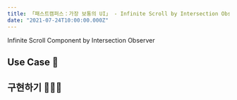 ```yaml
---
title: 「패스트캠퍼스：가장 보통의 UI」 - Infinite Scroll by Intersection Observer
date: "2021-07-24T10:00:00.000Z"
---
```


Infinite Scroll Component by Intersection Observer

<!-- more -->


## Use Case 🚸

## 구현하기 👨🏻‍💻
